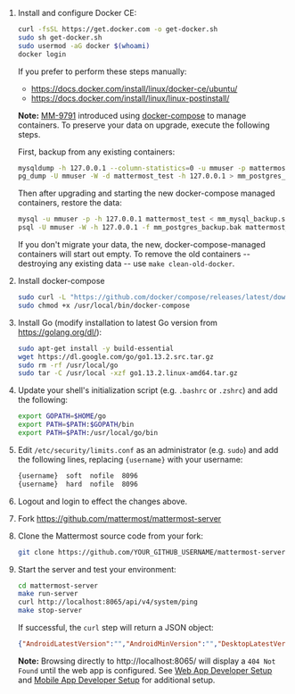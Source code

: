 1. Install and configure Docker CE:

    ```sh
    curl -fsSL https://get.docker.com -o get-docker.sh
    sudo sh get-docker.sh
    sudo usermod -aG docker $(whoami)
    docker login
    ```

    If you prefer to perform these steps manually:
    * https://docs.docker.com/install/linux/docker-ce/ubuntu/
    * https://docs.docker.com/install/linux/linux-postinstall/

    **Note:** [MM-9791](https://github.com/mattermost/mattermost-server/pull/10872) introduced using [docker-compose](https://docs.docker.com/compose/) to manage containers. To preserve your data on upgrade, execute the following steps.

    First, backup from any existing containers:
    ```sh
    mysqldump -h 127.0.0.1 --column-statistics=0 -u mmuser -p mattermost_test > mm_mysql_backup.sql
    pg_dump -U mmuser -W -d mattermost_test -h 127.0.0.1 > mm_postgres_backup.bak
    ```
    Then after upgrading and starting the new docker-compose managed containers, restore the data:
    ```sh
    mysql -u mmuser -p -h 127.0.0.1 mattermost_test < mm_mysql_backup.sql
    psql -U mmuser -W -h 127.0.0.1 -f mm_postgres_backup.bak mattermost_test
    ```
    If you don't migrate your data, the new, docker-compose-managed containers will start out empty. To remove the old containers -- destroying any existing data -- use `make clean-old-docker`.

2. Install docker-compose

    ```sh
    sudo curl -L "https://github.com/docker/compose/releases/latest/download/docker-compose-$(uname -s)-$(uname -m)" -o /usr/local/bin/docker-compose
    sudo chmod +x /usr/local/bin/docker-compose
    ```

3. Install Go (modify installation to latest Go version from https://golang.org/dl/):

    ```sh
    sudo apt-get install -y build-essential
    wget https://dl.google.com/go/go1.13.2.src.tar.gz
    sudo rm -rf /usr/local/go
    sudo tar -C /usr/local -xzf go1.13.2.linux-amd64.tar.gz
    ```

4. Update your shell's initialization script (e.g. `.bashrc` or `.zshrc`) and add the following:

    ```sh
    export GOPATH=$HOME/go
    export PATH=$PATH:$GOPATH/bin
    export PATH=$PATH:/usr/local/go/bin
    ```

5. Edit `/etc/security/limits.conf` as an administrator (e.g. `sudo`) and add the following lines, replacing `{username}` with your username:

    ```sh
    {username}  soft  nofile  8096
    {username}  hard  nofile  8096
    ```

6. Logout and login to effect the changes above.

7. Fork https://github.com/mattermost/mattermost-server

8. Clone the Mattermost source code from your fork:

    ```sh
    git clone https://github.com/YOUR_GITHUB_USERNAME/mattermost-server.git
    ```

9.  Start the server and test your environment:

    ```sh
    cd mattermost-server
    make run-server
    curl http://localhost:8065/api/v4/system/ping
    make stop-server
    ```

    If successful, the `curl` step will return a JSON object:
    ```json
    {"AndroidLatestVersion":"","AndroidMinVersion":"","DesktopLatestVersion":"","DesktopMinVersion":"","IosLatestVersion":"","IosMinVersion":"","status":"OK"}
    ```

    **Note:** Browsing directly to http://localhost:8065/ will display a `404 Not Found` until the web app is configured. See [Web App Developer Setup](https://developers.mattermost.com/contribute/webapp/developer-setup/) and [Mobile App Developer Setup](https://developers.mattermost.com/contribute/mobile/developer-setup/) for additional setup.
